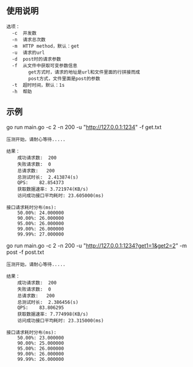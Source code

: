## 使用说明
```
选项：
  -c  并发数
  -n  请求总次数
  -m  HTTP method，默认：get
  -u  请求的url
  -d  post时的请求参数
  -f  从文件中获取可变参数信息
        get方式时，请求的地址是url和文件里面的行拼接而成
        post方式，文件里面是post的参数
  -t  超时时间，默认：1s
  -h  帮助
```

## 示例
go run main.go -c 2 -n 200 -u "http://127.0.0.1:1234" -f get.txt
```
压测开始，请耐心等待.....

结果：
	成功请求数:	200
	失败请求数:	0
	总请求数:	200
	总测试时长:	2.413874(s)
	QPS:	82.854373
	获取数据速率:	3.721974(KB/s)
	访问成功接口平均耗时:	23.605000(ms)

接口请求耗时分布(ms):
	50.00%:	24.000000
	90.00%:	26.000000
	95.00%:	26.000000
	99.00%:	26.000000
	99.99%:	27.000000
```
go run main.go -c 2 -n 200 -u "http://127.0.0.1:1234?get1=1&get2=2" -m post -f post.txt
```
压测开始，请耐心等待.....

结果：
	成功请求数:	200
	失败请求数:	0
	总请求数:	200
	总测试时长:	2.386456(s)
	QPS:	83.806295
	获取数据速率:	7.774998(KB/s)
	访问成功接口平均耗时:	23.315000(ms)

接口请求耗时分布(ms):
	50.00%:	23.000000
	90.00%:	25.000000
	95.00%:	26.000000
	99.00%:	26.000000
	99.99%:	26.000000
```
